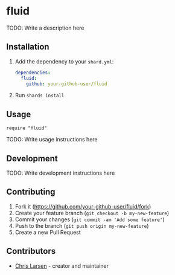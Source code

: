 # fluid

TODO: Write a description here

## Installation

1. Add the dependency to your `shard.yml`:

   ```yaml
   dependencies:
     fluid:
       github: your-github-user/fluid
   ```

2. Run `shards install`

## Usage

```crystal
require "fluid"
```

TODO: Write usage instructions here

## Development

TODO: Write development instructions here

## Contributing

1. Fork it (<https://github.com/your-github-user/fluid/fork>)
2. Create your feature branch (`git checkout -b my-new-feature`)
3. Commit your changes (`git commit -am 'Add some feature'`)
4. Push to the branch (`git push origin my-new-feature`)
5. Create a new Pull Request

## Contributors

- [Chris Larsen](https://github.com/your-github-user) - creator and maintainer
